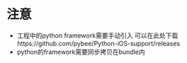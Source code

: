 # 注意
- 工程中的python framework需要手动引入 可以在此处下载https://github.com/pybee/Python-iOS-support/releases
- python的framework需要同步拷贝在bundle内
